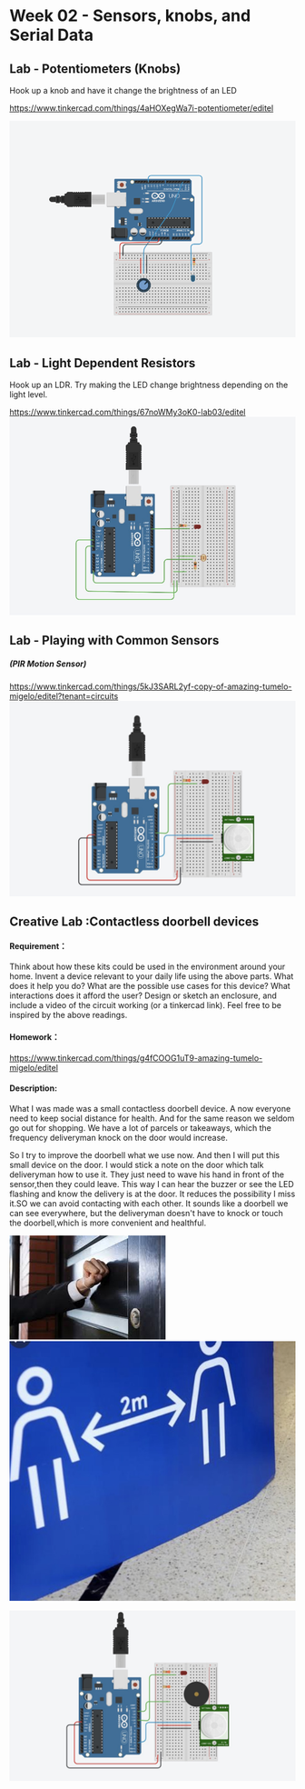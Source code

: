 # Week 02 - Sensors, knobs, and Serial Data

## Lab  - Potentiometers (Knobs)

Hook up a knob and have it change the brightness of an LED

https://www.tinkercad.com/things/4aHOXegWa7i-potentiometer/editel

![image](https://github.com/mylin04202/img/blob/main/w02l01.png)


## Lab  - Light Dependent Resistors

Hook up an LDR. Try making the LED change brightness depending on the light level.

https://www.tinkercad.com/things/67noWMy3oK0-lab03/editel
![image](https://github.com/mylin04202/img/blob/main/w02l02.png)


## Lab  - Playing with Common Sensors

##### (PIR Motion Sensor)

https://www.tinkercad.com/things/5kJ3SARL2yf-copy-of-amazing-tumelo-migelo/editel?tenant=circuits
![image](https://github.com/mylin04202/img/blob/main/w02l03.png)


## Creative Lab :Contactless doorbell devices

#### Requirement：

Think about how these kits could be used in the environment around your home. Invent a device relevant to your daily life using the above parts. What does it help you do? What are the possible use cases for this device? What interactions does it afford the user? Design or sketch an enclosure, and include a video of the circuit working (or a tinkercad link). Feel free to be inspired by the above readings.

#### Homework：

https://www.tinkercad.com/things/g4fCOOG1uT9-amazing-tumelo-migelo/editel

#### Description:

What I was made was a small contactless doorbell device. A now everyone need to keep social distance for health. And for the same reason we seldom go out for shopping. We have a lot of parcels or takeaways, which the frequency deliveryman knock on the door would increase.

So I try to improve the doorbell what we use now. And then I will put this small device on the door. I would stick a note on the door which talk deliveryman how to use it. They just need to wave his hand in front of the sensor,then they could leave. This way I can hear the buzzer or see the LED flashing and know the delivery is at the door. It reduces the possibility I miss it.SO we can avoid contacting with each other. It sounds like a doorbell we can see everywhere, but the deliveryman doesn't have to knock or touch the doorbell,which is more convenient and healthful.

![image](https://github.com/mylin04202/img/blob/main/knock.jpeg)
![image](https://github.com/mylin04202/img/blob/main/distance.jpg)

![image](https://github.com/mylin04202/img/blob/main/w02l04.png)










